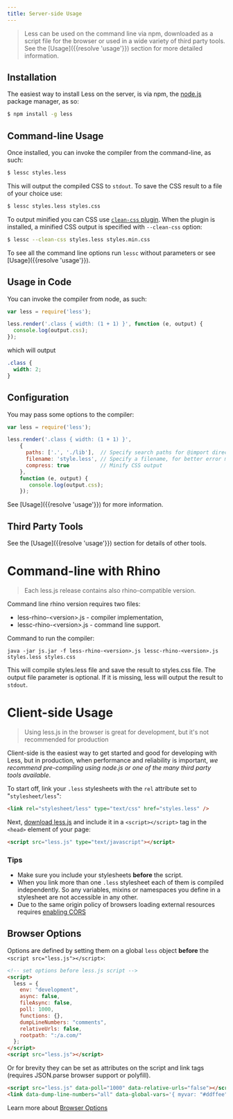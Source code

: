 ```yaml
---
title: Server-side Usage
---
```


> Less can be used on the command line via npm, downloaded as a script file for the browser or used in a wide variety of third party tools. See the [Usage]({{resolve 'usage'}}) section for more
detailed information.

## Installation

The easiest way to install Less on the server, is via npm, the [node.js](http://nodejs.org/) package manager, as so:

```bash
$ npm install -g less
```

## Command-line Usage

Once installed, you can invoke the compiler from the command-line, as such:

```bash
$ lessc styles.less
```

This will output the compiled CSS to `stdout`. To save the CSS result to a file of your choice use:

```bash
$ lessc styles.less styles.css
```

To output minified you can CSS use [`clean-css` plugin](https://github.com/less/less-plugin-clean-css). When the plugin is installed, a minified CSS output is specified with `--clean-css` option: 

```bash
$ lessc --clean-css styles.less styles.min.css
```

To see all the command line options run `lessc` without parameters or see [Usage]({{resolve 'usage'}}).

## Usage in Code

You can invoke the compiler from node, as such:

```js
var less = require('less');

less.render('.class { width: (1 + 1) }', function (e, output) {
  console.log(output.css);
});
```

which will output

```css
.class {
  width: 2;
}
```

## Configuration

You may pass some options to the compiler:

```js
var less = require('less');

less.render('.class { width: (1 + 1) }',
    {
      paths: ['.', './lib'],  // Specify search paths for @import directives
      filename: 'style.less', // Specify a filename, for better error messages
      compress: true          // Minify CSS output
    },
    function (e, output) {
       console.log(output.css);
    });
```

See [Usage]({{resolve 'usage'}}) for more information.

## Third Party Tools

See the [Usage]({{resolve 'usage'}}) section for details of other tools.

# Command-line with Rhino
> Each less.js release contains also rhino-compatible version.

Command line rhino version requires two files:
* less-rhino-&lt;version&gt;.js - compiler implementation,
* lessc-rhino-&lt;version&gt;.js - command line support.

Command to run the compiler:
````
java -jar js.jar -f less-rhino-<version>.js lessc-rhino-<version>.js styles.less styles.css
````

This will compile styles.less file and save the result to styles.css file. The output file parameter is optional. If it is missing, less will output the result to `stdout`.

# Client-side Usage

> Using less.js in the browser is great for development, but it's not recommended for production

Client-side is the easiest way to get started and good for developing with Less, but in production, when performance and reliability is important, _we recommend pre-compiling using node.js or one of the many third party tools available_.

To start off, link your `.less` stylesheets with the `rel` attribute set to "`stylesheet/less`":

```html
<link rel="stylesheet/less" type="text/css" href="styles.less" />
```

Next, [download less.js](https://github.com/less/less.js/archive/master.zip) and include it in a `<script></script>` tag in the `<head>` element of your page:

```html
<script src="less.js" type="text/javascript"></script>
```

### Tips

* Make sure you include your stylesheets **before** the script.
* When you link more than one `.less` stylesheet each of them is compiled independently. So any variables, mixins or namespaces you define in a stylesheet are not accessible in any other.
* Due to the same origin policy of browsers loading external resources requires [enabling CORS](http://enable-cors.org/)

## Browser Options

Options are defined by setting them on a global `less` object **before** the `<script src="less.js"></script>`:

``` html
<!-- set options before less.js script -->
<script>
  less = {
    env: "development",
    async: false,
    fileAsync: false,
    poll: 1000,
    functions: {},
    dumpLineNumbers: "comments",
    relativeUrls: false,
    rootpath: ":/a.com/"
  };
</script>
<script src="less.js"></script>
```

Or for brevity they can be set as attributes on the script and link tags (requires JSON.parse browser support or polyfill).

``` html
<script src="less.js" data-poll="1000" data-relative-urls="false"></script>
<link data-dump-line-numbers="all" data-global-vars='{ myvar: "#ddffee", mystr: "\"quoted\"" }' rel="stylesheet/less" type="text/css" href="less/styles.less">
```

Learn more about [Browser Options](usage/#using-less-in-the-browser-setting-options)
